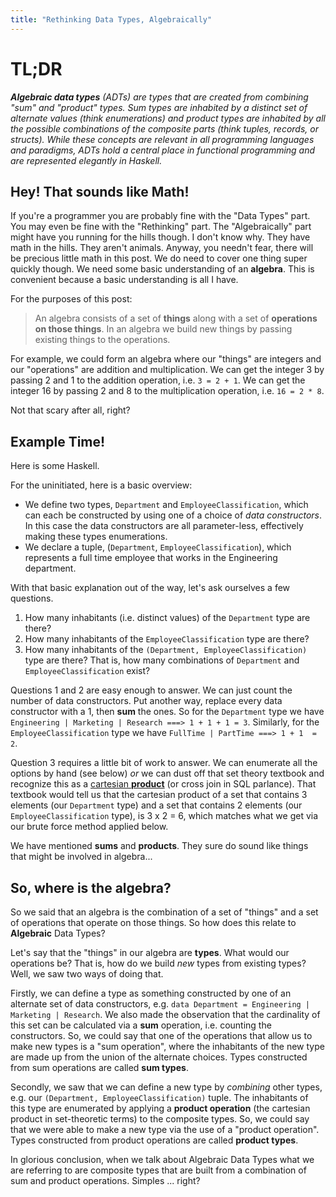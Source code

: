 ```yaml
---
title: "Rethinking Data Types, Algebraically"
---
```


# TL;DR

_**Algebraic data types** (ADTs) are types that are created from combining "sum" and "product" types. Sum types are inhabited by a distinct set of alternate values (think enumerations) and product types are inhabited by all the possible combinations of the composite parts (think tuples, records, or structs). While these concepts are relevant in all programming languages and paradigms, ADTs hold a central place in functional programming and are represented elegantly in Haskell._

## Hey! That sounds like Math!

If you're a programmer you are probably fine with the "Data Types" part. You may even be fine with the "Rethinking" part. The "Algebraically" part might have you running for the hills though. I don't know why. They have math in the hills. They aren't animals. Anyway, you needn't fear, there will be precious little math in this post. We do need to cover one thing super quickly though. We need some basic understanding of an **algebra**. This is convenient because a basic understanding is all I have.

For the purposes of this post:

> An algebra consists of a set of **things** along with a set of **operations on those things**. In an algebra we build new things by passing existing things to the operations.

For example, we could form an algebra where our "things" are integers and our "operations" are addition and multiplication. We can get the integer 3 by passing 2 and 1 to the addition operation, i.e. `3 = 2 + 1`. We can get the integer 16 by passing 2 and 8 to the multiplication operation, i.e. `16 = 2 * 8`.

Not that scary after all, right?

## Example Time!

Here is some Haskell.

<script src="https://gist.github.com/beeleebow/c3fe1f3ca653e980ec3279af97d0f75c.js"></script>

For the uninitiated, here is a basic overview:

* We define two types, `Department` and `EmployeeClassification`, which can each be constructed by using one of a choice of *data constructors*. In this case the data constructors are all parameter-less, effectively making these types enumerations.
* We declare a tuple, (`Department`, `EmployeeClassification`), which represents a full time employee that works in the Engineering department.

With that basic explanation out of the way, let's ask ourselves a few questions.

1. How many inhabitants (i.e. distinct values) of the `Department` type are there?
1. How many inhabitants of the `EmployeeClassification` type are there?
1. How many inhabitants of the `(Department, EmployeeClassification)` type are there? That is, how many combinations of `Department` and `EmployeeClassification` exist?

Questions 1 and 2 are easy enough to answer. We can just count the number of data constructors. Put another way, replace every data constructor with a 1, then **sum** the ones. So for the `Department` type we have `Engineering | Marketing | Research ===> 1 + 1 + 1 = 3`. Similarly, for the `EmployeeClassification` type we have `FullTime | PartTime ===> 1 + 1  = 2`.

Question 3 requires a little bit of work to answer. We can enumerate all the options by hand (see below) *or* we can dust off that set theory textbook and recognize this as a [cartesian **product**](https://en.wikipedia.org/wiki/Cartesian_product) (or cross join in SQL parlance). That textbook would tell us that the cartesian product of a set that contains 3 elements (our `Department` type) and a set that contains 2 elements (our `EmployeeClassification` type), is 3 x 2 = 6, which matches what we get via our brute force method applied below.

<script src="https://gist.github.com/beeleebow/fd72f7117f78515e9395170da2222056.js"></script>

We have mentioned **sums** and **products**. They sure do sound like things that might be involved in algebra...

## So, where is the algebra?

So we said that an algebra is the combination of a set of "things" and a set of operations that operate on those things. So how does this relate to **Algebraic** Data Types?

Let's say that the "things" in our algebra are **types**. What would our operations be? That is, how do we build *new* types from existing types? Well, we saw two ways of doing that.

Firstly, we can define a type as something constructed by one of an alternate set of data constructors, e.g. `data Department = Engineering | Marketing | Research`. We also made the observation that the cardinality of this set can be calculated via a **sum** operation, i.e. counting the constructors. So, we could say that one of the operations that allow us to make new types is a "sum operation", where the inhabitants of the new type are made up from the union of the alternate choices. Types constructed from sum operations are called **sum types**.

Secondly, we saw that we can define a new type by *combining* other types, e.g. our `(Department, EmployeeClassification)` tuple. The inhabitants of this type are enumerated by applying a **product operation** (the cartesian product in set-theoretic terms) to the composite types.  So, we could say that we were able to make a new type via the use of a "product operation". Types constructed from product operations are called **product types**.

In glorious conclusion, when we talk about Algebraic Data Types what we are referring to are composite types that are built from a combination of sum and product operations. Simples ... right?